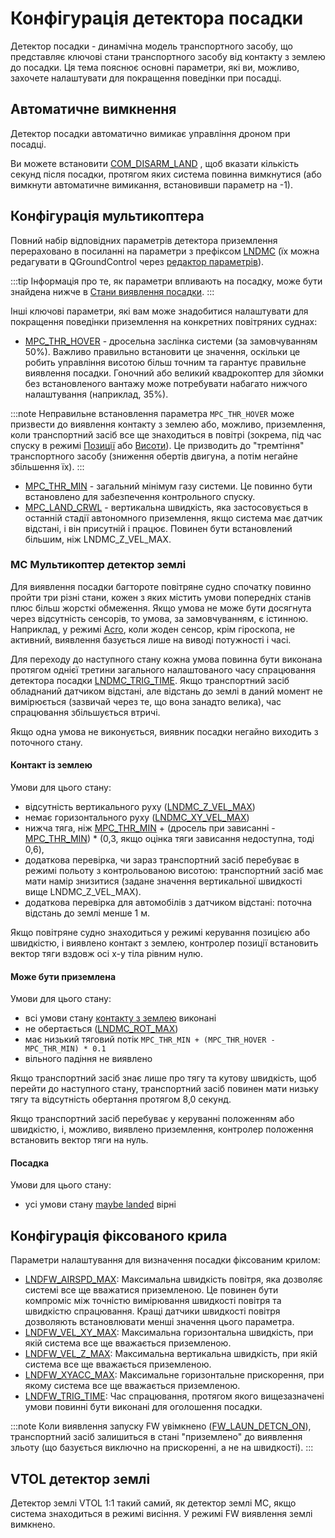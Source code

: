 # Конфігурація детектора посадки

Детектор посадки - динамічна модель транспортного засобу, що представляє ключові стани транспортного засобу від контакту з землею до посадки. Ця тема пояснює основні параметри, які ви, можливо, захочете налаштувати для покращення поведінки при посадці.

## Автоматичне вимкнення

Детектор посадки автоматично вимикає управління дроном при посадці.

Ви можете встановити [COM_DISARM_LAND](../advanced_config/parameter_reference.md#COM_DISARM_LAND) , щоб вказати кількість секунд після посадки, протягом яких система повинна вимкнутися (або вимкнути автоматичне вимикання, встановивши параметр на -1).

## Конфігурація мультикоптера

Повний набір відповідних параметрів детектора приземлення перераховано в посиланні на параметри з префіксом [LNDMC](../advanced_config/parameter_reference.md#land-detector) (їх можна редагувати в QGroundControl через [редактор параметрів](../advanced_config/parameters.md)).

:::tip
Інформація про те, як параметри впливають на посадку, може бути знайдена нижче в [Стани виявлення посадки](#mc-land-detector-states).
:::

Інші ключові параметри, які вам може знадобитися налаштувати для покращення поведінки приземлення на конкретних повітряних суднах:

- [MPC_THR_HOVER](../advanced_config/parameter_reference.md#MPC_THR_HOVER) - дросельна заслінка системи (за замовчуванням 50%). Важливо правильно встановити це значення, оскільки це робить управління висотою більш точним та гарантує правильне виявлення посадки. Гоночний або великий квадрокоптер для зйомки без встановленого вантажу може потребувати набагато нижчого налаштування (наприклад, 35%).

:::note
Неправильне встановлення параметра `MPC_THR_HOVER` може призвести до виявлення контакту з землею або, можливо, приземлення, коли транспортний засіб все ще знаходиться в повітрі (зокрема, під час спуску в режимі [Позиції](../flight_modes_mc/position.md) або [Висоти](../flight_modes_mc/altitude.md)). Це призводить до "тремтіння" транспортного засобу (зниження обертів двигуна, а потім негайне збільшення їх).
:::

- [MPC_THR_MIN](../advanced_config/parameter_reference.md#MPC_THR_MIN) - загальний мінімум газу системи. Це повинно бути встановлено для забезпечення контрольного спуску.
- [MPC_LAND_CRWL](../advanced_config/parameter_reference.md#MPC_LAND_CRWL) - вертикальна швидкість, яка застосовується в останній стадії автономного приземлення, якщо система має датчик відстані, і він присутній і працює. Повинен бути встановлений більшим, ніж LNDMC_Z_VEL_MAX.

### MC Мультикоптер детектор землі

Для виявлення посадки багтороте повітряне судно спочатку повинно пройти три різні стани, кожен з яких містить умови попередніх станів плюс більш жорсткі обмеження. Якщо умова не може бути досягнута через відсутність сенсорів, то умова, за замовчуванням, є істинною. Наприклад, у режимі [Acro](../flight_modes_mc/acro.md), коли жоден сенсор, крім гіроскопа, не активний, виявлення базується лише на виводі потужності і часі.

Для переходу до наступного стану кожна умова повинна бути виконана протягом однієї третини загального налаштованого часу спрацювання детектора посадки [LNDMC_TRIG_TIME](../advanced_config/parameter_reference.md#LNDMC_TRIG_TIME). Якщо транспортний засіб обладнаний датчиком відстані, але відстань до землі в даний момент не вимірюється (зазвичай через те, що вона занадто велика), час спрацювання збільшується втричі.

Якщо одна умова не виконується, виявник посадки негайно виходить з поточного стану.

#### Контакт із землею

Умови для цього стану:

- відсутність вертикального руху ([LNDMC_Z_VEL_MAX](../advanced_config/parameter_reference.md#LNDMC_Z_VEL_MAX))
- немає горизонтального руху ([LNDMC_XY_VEL_MAX](../advanced_config/parameter_reference.md#LNDMC_XY_VEL_MAX))
- нижча тяга, ніж [MPC_THR_MIN](../advanced_config/parameter_reference.md#MPC_THR_MIN) + (дросель при зависанні - [MPC_THR_MIN](../advanced_config/parameter_reference.md#MPC_THR_MIN)) \* (0,3, якщо оцінка тяги зависання недоступна, тоді 0,6),
- додаткова перевірка, чи зараз транспортний засіб перебуває в режимі польоту з контрольованою висотою: транспортний засіб має мати намір знизитися (задане значення вертикальної швидкості вище LNDMC_Z_VEL_MAX).
- додаткова перевірка для автомобілів з датчиком відстані: поточна відстань до землі менше 1 м.

Якщо повітряне судно знаходиться у режимі керування позицією або швидкістю, і виявлено контакт з землею, контролер позиції встановить вектор тяги вздовж осі х-у тіла рівним нулю.

#### Може бути приземлена

Умови для цього стану:

- всі умови стану [контакту з землею](#ground-contact) виконані
- не обертається ([LNDMC_ROT_MAX](../advanced_config/parameter_reference.md#LNDMC_ROT_MAX))
- має низький тяговий потік `MPC_THR_MIN + (MPC_THR_HOVER - MPC_THR_MIN) * 0.1`
- вільного падіння не виявлено

Якщо транспортний засіб знає лише про тягу та кутову швидкість, щоб перейти до наступного стану, транспортний засіб повинен мати низьку тягу та відсутність обертання протягом 8,0 секунд.

Якщо транспортний засіб перебуває у керуванні положенням або швидкістю, і, можливо, виявлено приземлення, контролер положення встановить вектор тяги на нуль.

#### Посадка

Умови для цього стану:

- усі умови стану [maybe landed](#maybe-landed) вірні

## Конфігурація фіксованого крила

Параметри налаштування для визначення посадки фіксованим крилом:

- [LNDFW_AIRSPD_MAX](../advanced_config/parameter_reference.md#LNDFW_AIRSPD_MAX): Максимальна швидкість повітря, яка дозволяє системі все ще вважатися приземленою. Це повинен бути компроміс між точністю вимірювання швидкості повітря та швидкістю спрацювання. Кращі датчики швидкості повітря дозволяють встановлювати менші значення цього параметра.
- [LNDFW_VEL_XY_MAX](../advanced_config/parameter_reference.md#LNDFW_VEL_XY_MAX): Максимальна горизонтальна швидкість, при якій система все ще вважається приземленою.
- [LNDFW_VEL_Z_MAX](../advanced_config/parameter_reference.md#LNDFW_VEL_XY_MAX): Максимальна вертикальна швидкість, при якій система все ще вважається приземленою.
- [LNDFW_XYACC_MAX](../advanced_config/parameter_reference.md#LNDFW_XYACC_MAX): Максимальне горизонтальне прискорення, при якому система все ще вважається приземленою.
- [LNDFW_TRIG_TIME](../advanced_config/parameter_reference.md#LNDFW_TRIG_TIME): Час спрацювання, протягом якого вищезазначені умови повинні бути виконані для оголошення посадки.

:::note
Коли виявлення запуску FW увімкнено ([FW_LAUN_DETCN_ON](../advanced_config/parameter_reference.md#FW_LAUN_DETCN_ON)), транспортний засіб залишиться в стані "приземлено" до виявлення зльоту (що базується виключно на прискоренні, а не на швидкості).
:::

## VTOL детектор землі

Детектор землі VTOL 1:1 такий самий, як детектор землі MC, якщо система знаходиться в режимі висіння. У режимі FW виявлення землі вимкнено.
